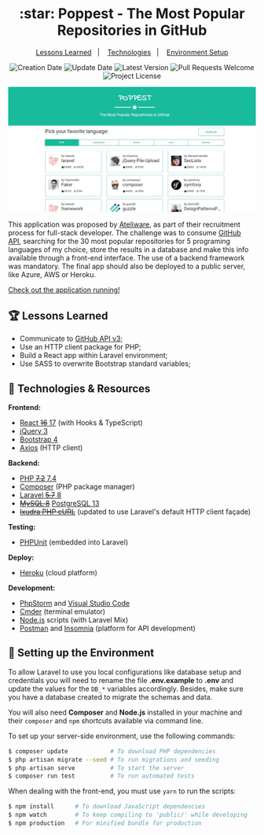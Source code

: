 <h1 align="center">
  :star: Poppest - The Most Popular Repositories in GitHub
</h1>

<p align="center">
  <a href="#trophy-lessons-learned">Lessons Learned</a>&nbsp;&nbsp;&nbsp;|&nbsp;&nbsp;&nbsp;
  <a href="#rocket-technologies--resources">Technologies</a>&nbsp;&nbsp;&nbsp;|&nbsp;&nbsp;&nbsp;
  <a href="#hammer-setting-up-the-environment">Environment Setup</a>
</p>

<p align="center">
  <img src="https://img.shields.io/static/v1?labelColor=000000&color=18bc9c&label=created%20at&message=Jun%202019" alt="Creation Date" />

  <img src="https://img.shields.io/github/last-commit/juliolmuller/poppest?label=updated%20at&labelColor=000000&color=18bc9c" alt="Update Date" />

  <img src="https://img.shields.io/github/v/tag/juliolmuller/poppest?label=latest%20version&labelColor=000000&color=18bc9c" alt="Latest Version" />

  <img src="https://img.shields.io/static/v1?labelColor=000000&color=18bc9c&label=PRs&message=welcome" alt="Pull Requests Welcome" />

  <img src="https://img.shields.io/github/license/juliolmuller/poppest?labelColor=000000&color=18bc9c" alt="Project License" />
</p>

![Poppest snapshot](./public/images/app-overview.jpg)

This application was proposed by [Ateliware](https://ateliware.com.br/), as part of their recruitment process for full-stack developer. The challenge was to consume [GitHub API](https://docs.github.com/v3/), searching for the 30 most popular repositories for 5 programing languages of my choice, store the results in a database and make this info available through a front-end interface. The use of a backend framework was mandatory. The final app should also be deployed to a public server, like Azure, AWS or Heroku.

[Check out the application running!](https://poppest.herokuapp.com/)

## :trophy: Lessons Learned

- Communicate to [GitHub API v3](https://docs.github.com/v3/);
- Use an HTTP client package for PHP;
- Build a React app within Laravel environment;
- Use SASS to overwrite Bootstrap standard variables;

## :rocket: Technologies & Resources

**Frontend:**
- [React ~~16~~ 17](https://reactjs.org) (with Hooks & TypeScript)
- [jQuery 3](https://jquery.com/)
- [Bootstrap 4](https://getbootstrap.com/)
- [Axios](https://github.com/axios/axios) (HTTP client)

**Backend:**
- [PHP ~~7.2~~ 7.4](https://php.net/)
- [Composer](https://getcomposer.org/) (PHP package manager)
- [Laravel ~~5.7~~ 8](https://laravel.com/)
- [~~MySQL 8~~](https://www.mysql.com/) [PostgreSQL 13](https://www.postgresql.org/)
- [~~Ixudra PHP cURL~~](https://github.com/ixudra/curl) (updated to use Laravel's default  HTTP client façade)

**Testing:**
- [PHPUnit](https://phpunit.de/) (embedded into Laravel)

**Deploy:**
- [Heroku](https://www.heroku.com/) (cloud platform)

**Development:**
- [PhpStorm](https://www.jetbrains.com/phpstorm/) and [Visual Studio Code](https://code.visualstudio.com/)
- [Cmder](https://cmder.net/) (terminal emulator)
- [Node.js](https://nodejs.org/en/) scripts (with Laravel Mix)
- [Postman](https://www.getpostman.com/) and [Insomnia](https://insomnia.rest/) (platform for API development)

## :hammer: Setting up the Environment

To allow Laravel to use you local configurations like database setup and credentials you will need to rename the file **.env.example** to **.env** and update the values for the `DB_*` variables accordingly. Besides, make sure you have a database created to migrate the schemas and data.

You will also need **Composer** and **Node.js** installed in your machine and their `composer` and `npm` shortcuts available via command line.

To set up your server-side environment, use the following commands:

```bash
$ composer update            # To download PHP dependencies
$ php artisan migrate --seed # To run migrations and seeding
$ php artisan serve          # To start the server
$ composer run test          # To run automated tests
```

When dealing with the front-end, you must use `yarn` to run the scripts:

```bash
$ npm install      # To download JavaScript dependencies
$ npm watch        # To keep compiling to 'public/' while developing
$ npm production   # For minified bundle for production
```

